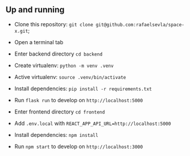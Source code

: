 ## Up and running

- Clone this repository: `git clone git@github.com:rafaelsevla/space-x.git`;
- Open a terminal tab
- Enter backend directory `cd backend`
- Create virtualenv: `python -m venv .venv`
- Active virtualenv: `source .venv/bin/activate`
- Install dependencies: `pip install -r requirements.txt`
- Run `flask run` to develop on `http://localhost:5000`

- Enter frontend directory `cd frontend`
- Add `.env.local` with `REACT_APP_API_URL=http://localhost:5000`
- Install dependencies: `npm install`
- Run `npm start` to develop on `http://localhost:3000`
